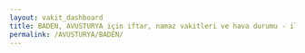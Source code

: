 ```yaml
---
layout: vakit_dashboard
title: BADEN, AVUSTURYA için iftar, namaz vakitleri ve hava durumu - ilçe/eyalet seç
permalink: /AVUSTURYA/BADEN/
---
```


<script type="text/javascript">
  var GLOBAL_COUNTRY = 'AVUSTURYA';
  var GLOBAL_CITY = 'BADEN';
  var GLOBAL_STATE = '';
  var lat = 72;
  var lon = 21;
</script>
